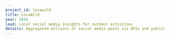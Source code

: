 ```yaml
---
project_id: locawild
title: LocaWild
year: 2016
lead: Local social media insights for outdoor activities
details: Aggregated millions of social media posts via APIs and public data, then designed algorithms to sort, categorize, and filter the content for the application. Designed and implemented redux state tree in React Native app, and connected it to a Rails API via oAuth and a custom token authentication strategy.
---
```


